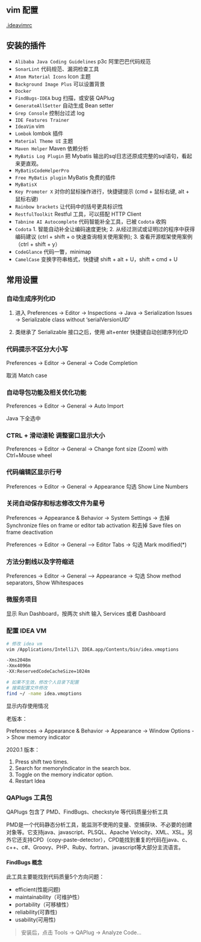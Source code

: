 
## vim 配置

[.ideavimrc](../macbook/.ideavimrc)

## 安装的插件

- `Alibaba Java Coding Guidelines` p3c 阿里巴巴代码规范
- `SonarLint` 代码规范、漏洞检查工具
- `Atom Material Icons` Icon 主题
- `Background Image Plus` 可以设置背景
- `Docker`
- `FindBugs-IDEA` bug 扫描，或安装 QAPlug
- `GenerateAllSetter` 自动生成 Bean setter
- `Grep Console` 控制台过滤 log
- `IDE Features Trainer`
- `IdeaVim` vim
- `Lombok` lombok 插件
- `Material Theme UI` 主题
- `Maven Helper` Maven 依赖分析
- `MyBatis Log Plugin` 把 Mybatis 输出的sql日志还原成完整的sql语句，看起来更直观。
- `MyBatisCodeHelperPro`
- `Free MyBatis plugin` MyBatis 免费的插件
- `MyBatisX`
- `Key Promoter X` 对你的鼠标操作进行，快捷键提示 (cmd + 鼠标右键, alt + 鼠标右键)
- `Rainbow brackets` 让代码中的括号更具标识性
- `RestfulToolkit` Restful 工具，可以搭配 HTTP Client
- `Tabnine AI Autocomplete` 代码智能补全工具，已被 `Codota` 收购
- `Codota` 1. 智能自动补全让编码速度更快; 2. 从经过测试或证明过的程序中获得编码建议 (ctrl + shift + o 快速查询相关使用案例); 3. 查看开源框架使用案例（ctrl + shift + y）
- `CodeGlance` 代码一瞥，minimap
- `CamelCase` 变换字符串格式，快捷键 shift + alt + U，shift + cmd + U

## 常用设置

### 自动生成序列化ID

1. 进入 Preferences -> Editor -> Inspections -> Java -> Serialization Issues -> Serializable class without ‘serialVersionUID’

2. 类继承了 Serializable 接口之后，使用 alt+enter 快捷键自动创建序列化ID

### 代码提示不区分大小写

Preferences -> Editor -> General -> Code Completion

取消 Match case

### 自动导包功能及相关优化功能

Preferences -> Editor -> General -> Auto Import

Java 下全选中

### CTRL + 滑动滚轮 调整窗口显示大小

Preferences -> Editor -> General -> Change font size (Zoom) with Ctrl+Mouse wheel

### 代码编辑区显示行号

Preferences -> Editor -> General -> Appearance 勾选 Show Line Numbers

### 关闭自动保存和标志修改文件为星号

Preferences -> Appearance & Behavior -> System Settings -> 去掉 Synchronize files on frame or editor tab activation 和去掉 Save files on frame deactivation

Preferences -> Editor -> General —> Editor Tabs -> 勾选 Mark modified(*)

### 方法分割线以及字符缩进

Preferences -> Editor -> General —> Appearance -> 勾选 Show method separators, Show Whitespaces

### 微服务项目

显示 Run Dashboard，按两次 shift 输入 Services 或者 Dashboard

### 配置 IDEA VM

```bash
# 修改 idea vm
vim /Applications/IntelliJ\ IDEA.app/Contents/bin/idea.vmoptions

-Xms2048m
-Xmx4096m
-XX:ReservedCodeCacheSize=1024m

# 如果不生效，修改个人目录下配置
# 搜索配置文件修改
find ~/ -name idea.vmoptions
```

显示内存使用情况

老版本：

Preferences -> Appearance & Behavior -> Appearance -> Window Options -> Show memory indicator

2020.1 版本：

1. Press shift two times.
2. Search for memoryIndicator in the search box.
3. Toggle on the memory indicator option.
4. Restart Idea

### QAPlugs 工具包

QAPlugs 包含了 PMD、FindBugs、checkstyle 等代码质量分析工具

PMD是一个代码静态分析工具，能监测不使用的变量、空捕获块、不必要的创建对象等。它支持java、javascript、PLSQL、Apache Velocity、XML、XSL。另外它还支持CPD（copy-paste-detector），CPD能找到重复的代码在java、c、c++、c#、Groovy、PHP、Ruby、fortran、javascript等大部分主流语言。

#### FindBugs 概念

此工具主要能找到代码质量5个方向问题：

- efficient(性能问题)
- maintainability（可维护性）
- portability（可移植性）
- reliability(可靠性)
- usability(可用性)

> 安装后，点击 Tools -> QAPlug -> Analyze Code...
